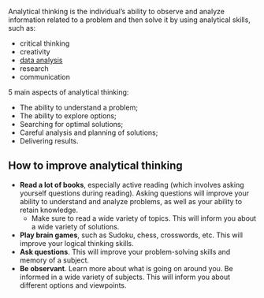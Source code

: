 Analytical thinking is the individual’s ability to observe and analyze information related to a problem and then solve it by using analytical skills, such as:
* critical thinking
* creativity
* [data analysis](data-analysis.md)
* research
* communication

5 main aspects of analytical thinking:

* The ability to understand a problem;
* The ability to explore options;
* Searching for optimal solutions;
* Careful analysis and planning of solutions;
* Delivering results.


## How to improve analytical thinking
* **Read a lot of books**, especially active reading (which involves asking yourself questions during reading). Asking questions will improve your ability to understand and analyze problems, as well as your ability to retain knowledge.
  * Make sure to read a wide variety of topics. This will inform you about a wide variety of solutions.
* **Play brain games**, such as Sudoku, chess, crosswords, etc. This will improve your logical thinking skills.
* **Ask questions**. This will improve your problem-solving skills and memory of a subject.
* **Be observant**. Learn more about what is going on around you. Be informed in a wide variety of subjects. This will inform you about different options and viewpoints.
